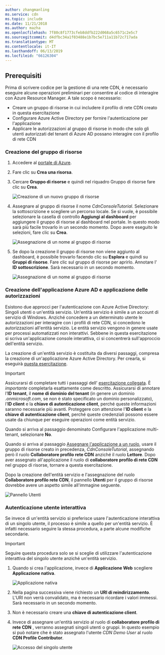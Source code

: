 ```yaml
---
author: zhangmanling
ms.service: cdn
ms.topic: include
ms.date: 11/21/2018
ms.author: mazha
ms.openlocfilehash: 7f80c8f1773cfeb8ddfb222d068a5c6571c2e5c7
ms.sourcegitcommit: d4dfbc34a1f03488e1b7bc5e711a11b72c717ada
ms.translationtype: MT
ms.contentlocale: it-IT
ms.lasthandoff: 06/13/2019
ms.locfileid: "66126304"
---
```

## <a name="prerequisites"></a>Prerequisiti
Prima di scrivere codice per la gestione di una rete CDN, è necessario eseguire alcune operazioni preliminari per consentire al codice di interagire con Azure Resource Manager. A tale scopo è necessario:

* Creare un gruppo di risorse in cui includere il profilo di rete CDN creato in questa esercitazione
* Configurare Azure Active Directory per fornire l'autenticazione per l'applicazione
* Applicare le autorizzazioni al gruppo di risorse in modo che solo gli utenti autorizzati del tenant di Azure AD possano interagire con il profilo di rete CDN

### <a name="creating-the-resource-group"></a>Creazione del gruppo di risorse
1. Accedere al [portale di Azure](https://portal.azure.com).
2. Fare clic su **Crea una risorsa**.
3. Cercare **Gruppo di risorse** e quindi nel riquadro Gruppo di risorse fare clic su **Crea**.

    ![Creazione di un nuovo gruppo di risorse](./media/cdn-app-dev-prep/cdn-new-rg-1-include.png)
3. Assegnare al gruppo di risorse il nome *CdnConsoleTutorial*.  Selezionare la sottoscrizione e scegliere un percorso locale.  Se si vuole, è possibile selezionare la casella di controllo **Aggiungi al dashboard** per aggiungere il gruppo di risorse al dashboard nel portale.  In questo modo sarà più facile trovarlo in un secondo momento.  Dopo avere eseguito le selezioni, fare clic su **Crea**.

    ![Assegnazione di un nome al gruppo di risorse](./media/cdn-app-dev-prep/cdn-new-rg-2-include.png)
4. Se dopo la creazione il gruppo di risorse non viene aggiunto al dashboard, è possibile trovarlo facendo clic su **Esplora** e quindi su **Gruppi di risorse**.  Fare clic sul gruppo di risorse per aprirlo.  Annotare l' **ID sottoscrizione**. Sarà necessario in un secondo momento.

    ![Assegnazione di un nome al gruppo di risorse](./media/cdn-app-dev-prep/cdn-subscription-id-include.png)

### <a name="creating-the-azure-ad-application-and-applying-permissions"></a>Creazione dell'applicazione Azure AD e applicazione delle autorizzazioni
Esistono due approcci per l'autenticazione con Azure Active Directory: Singoli utenti o un'entità servizio. Un'entità servizio è simile a un account di servizio di Windows.  Anziché concedere a un determinato utente le autorizzazioni per interagire con i profili di rete CDN, si concedono le autorizzazioni all'entità servizio.  Le entità servizio vengono in genere usate per processi automatizzati non interattivi.  Sebbene in questa esercitazione si scriva un'applicazione console interattiva, ci si concentrerà sull'approccio dell'entità servizio.

La creazione di un'entità servizio è costituita da diversi passaggi, compresa la creazione di un'applicazione Azure Active Directory.  Per crearla, si eseguirà [questa esercitazione](../articles/active-directory/develop/howto-create-service-principal-portal.md).

> [!IMPORTANT]
> Assicurarsi di completare tutti i passaggi dell' [esercitazione collegata](../articles/active-directory/develop/howto-create-service-principal-portal.md).  È *importante* completarla esattamente come descritto.  Assicurarsi di annotare l'**ID tenant**, il **nome di dominio del tenant** (in genere un dominio *.onmicrosoft.com*, se non è stato specificato un dominio personalizzato), l'**ID client** e la **chiave di autenticazione client**, perché queste informazioni saranno necessarie più avanti.  Proteggere con attenzione l'**ID client** e la **chiave di autenticazione client**, perché queste credenziali possono essere usate da chiunque per eseguire operazioni come entità servizio.
>
> Quando si arriva al passaggio denominato Configurare l'applicazione multi-tenant, selezionare **No**.
>
> Quando si arriva al passaggio [Assegnare l'applicazione a un ruolo](../articles/active-directory/develop/howto-create-service-principal-portal.md#assign-the-application-to-a-role), usare il gruppo di risorse creato in precedenza, *CdnConsoleTutorial*, assegnando però il ruolo **Collaboratore profilo rete CDN** anziché il ruolo **Lettore**.  Dopo aver assegnato all'applicazione il ruolo di **collaboratore profilo di rete CDN** nel gruppo di risorse, tornare a questa esercitazione. 
>
>

Dopo la creazione dell'entità servizio e l'assegnazione del ruolo **Collaboratore profilo rete CDN**, il pannello **Utenti** per il gruppo di risorse dovrebbe avere un aspetto simile all'immagine seguente.

![Pannello Utenti](./media/cdn-app-dev-prep/cdn-service-principal-include.png)

### <a name="interactive-user-authentication"></a>Autenticazione utente interattiva
Se invece di un'entità servizio si preferisce usare l'autenticazione interattiva di un singolo utente, il processo è simile a quello per un'entità servizio.  È infatti necessario seguire la stessa procedura, a parte alcune modifiche secondarie.

> [!IMPORTANT]
> Seguire questa procedura solo se si sceglie di utilizzare l'autenticazione interattiva del singolo utente anziché un'entità servizio.
>
>

1. Quando si crea l'applicazione, invece di **Applicazione Web** scegliere **Applicazione nativa**.

    ![Applicazione nativa](./media/cdn-app-dev-prep/cdn-native-application-include.png)
2. Nella pagina successiva viene richiesto un **URI di reindirizzamento**.  L'URI non verrà convalidato, ma è necessario ricordare i valori immessi. Sarà necessario in un secondo momento.
3. Non è necessario creare una **chiave di autenticazione client**.
4. Invece di assegnare un'entità servizio al ruolo di **collaboratore profilo di rete CDN** , verranno assegnati singoli utenti o gruppi.  In questo esempio si può notare che è stato assegnato l'utente *CDN Demo User* al ruolo **CDN Profile Contributor**.  

    ![Accesso del singolo utente](./media/cdn-app-dev-prep/cdn-aad-user-include.png)
